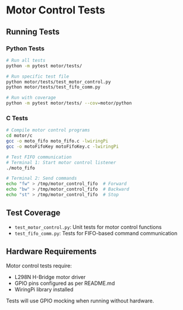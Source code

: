 # Motor Control Tests

## Running Tests

### Python Tests
```bash
# Run all tests
python -m pytest motor/tests/

# Run specific test file
python motor/tests/test_motor_control.py
python motor/tests/test_fifo_comm.py

# Run with coverage
python -m pytest motor/tests/ --cov=motor/python
```

### C Tests
```bash
# Compile motor control programs
cd motor/c
gcc -o moto_fifo moto_fifo.c -lwiringPi
gcc -o motoFifoKey motoFifoKey.c -lwiringPi

# Test FIFO communication
# Terminal 1: Start motor control listener
./moto_fifo

# Terminal 2: Send commands
echo "fw" > /tmp/motor_control_fifo  # Forward
echo "bw" > /tmp/motor_control_fifo  # Backward
echo "st" > /tmp/motor_control_fifo  # Stop
```

## Test Coverage

- `test_motor_control.py`: Unit tests for motor control functions
- `test_fifo_comm.py`: Tests for FIFO-based command communication

## Hardware Requirements

Motor control tests require:
- L298N H-Bridge motor driver
- GPIO pins configured as per README.md
- WiringPi library installed

Tests will use GPIO mocking when running without hardware.
